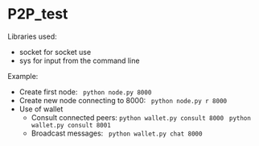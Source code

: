 # P2P_test
 
Libraries used:
- socket for socket use
- sys for input from the command line

Example:
* Create first node: 
``` python node.py 8000```
* Create new node connecting to 8000: 
``` python node.py r 8000```
* Use of wallet
  * Consult connected peers:
 ```python wallet.py consult 8000```
 ``` python wallet.py consult 8001```
  * Broadcast messages:
 ``` python wallet.py chat 8000```

